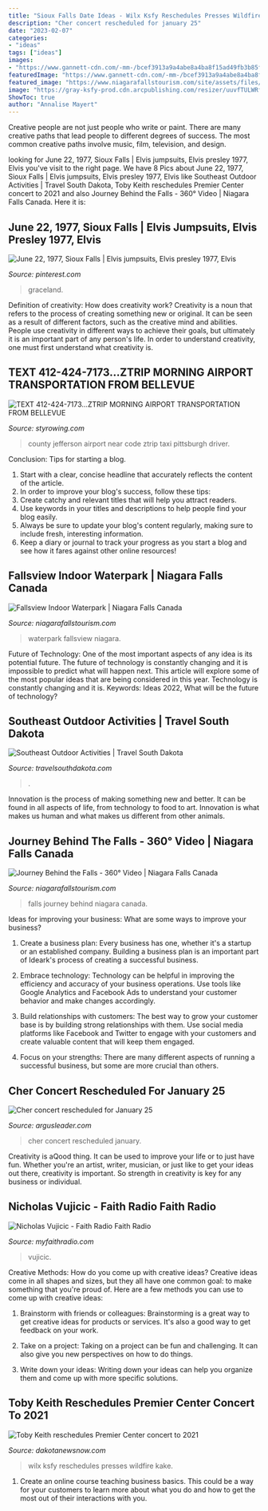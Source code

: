 ```yaml
---
title: "Sioux Falls Date Ideas - Wilx Ksfy Reschedules Presses Wildfire Kake"
description: "Cher concert rescheduled for january 25"
date: "2023-02-07"
categories:
- "ideas"
tags: ["ideas"]
images:
- "https://www.gannett-cdn.com/-mm-/bcef3913a9a4abe8a4ba8f15ad49fb3b85ffc32c/c=0-0-534-712&amp;r=537&amp;c=0-0-534-712/local/-/media/SiouxFalls/2014/10/03/-sfabrd06-10-2014argusleader1c00320140609imgcherthisone11oj7k.jpg"
featuredImage: "https://www.gannett-cdn.com/-mm-/bcef3913a9a4abe8a4ba8f15ad49fb3b85ffc32c/c=0-0-534-712&amp;r=537&amp;c=0-0-534-712/local/-/media/SiouxFalls/2014/10/03/-sfabrd06-10-2014argusleader1c00320140609imgcherthisone11oj7k.jpg"
featured_image: "https://www.niagarafallstourism.com/site/assets/files/2628/wp-5.jpg"
image: "https://gray-ksfy-prod.cdn.arcpublishing.com/resizer/uuvfTULWRfv_2hOY4xY1k2GdOdc=/1200x675/smart/cloudfront-us-east-1.images.arcpublishing.com/gray/GPPOHGMCBBOQVA7NWAGHGJO34Q.jpg"
ShowToc: true
author: "Annalise Mayert"
---
```



Creative people are not just people who write or paint. There are many creative paths that lead people to different degrees of success. The most common creative paths involve music, film, television, and design.

	

		
looking for June 22, 1977, Sioux Falls | Elvis jumpsuits, Elvis presley 1977, Elvis you've visit to the right page. We have 8 Pics about June 22, 1977, Sioux Falls | Elvis jumpsuits, Elvis presley 1977, Elvis like Southeast Outdoor Activities | Travel South Dakota, Toby Keith reschedules Premier Center concert to 2021 and also Journey Behind the Falls - 360° Video | Niagara Falls Canada. Here it is:
		
    
## June 22, 1977, Sioux Falls | Elvis Jumpsuits, Elvis Presley 1977, Elvis

<img loading=lazy src="https://i.pinimg.com/736x/4a/50/9b/4a509b5fa698193ee63f524e4ef79ada.jpg" onerror="this.onerror=null;this.src='https://tse4.mm.bing.net/th?id=OIP.v6EWffbtCDQ_P4S22-QpQQAAAA&amp;pid=15.1';" alt="June 22, 1977, Sioux Falls | Elvis jumpsuits, Elvis presley 1977, Elvis">

_Source: pinterest.com_

>graceland. 

	

Definition of creativity: How does creativity work?
Creativity is a noun that refers to the process of creating something new or original. It can be seen as a result of different factors, such as the creative mind and abilities. People use creativity in different ways to achieve their goals, but ultimately it is an important part of any person's life. In order to understand creativity, one must first understand what creativity is.

    
## TEXT 412-424-7173...ZTRIP MORNING AIRPORT TRANSPORTATION FROM BELLEVUE

<img loading=lazy src="http://www.styrowing.com/IMAGES/LOL.JPG" onerror="this.onerror=null;this.src='https://tse4.mm.bing.net/th?id=OIP.Kl4Gcbm6GAxppIslsAHTjAHaEo&amp;pid=15.1';" alt="TEXT 412-424-7173...ZTRIP MORNING AIRPORT TRANSPORTATION FROM BELLEVUE">

_Source: styrowing.com_

>county jefferson airport near code ztrip taxi pittsburgh driver. 

	

Conclusion: Tips for starting a blog.
1. Start with a clear, concise headline that accurately reflects the content of the article.
2. In order to improve your blog's success, follow these tips: 
3. Create catchy and relevant titles that will help you attract readers. 
4. Use keywords in your titles and descriptions to help people find your blog easily. 
5. Always be sure to update your blog's content regularly, making sure to include fresh, interesting information. 
6. Keep a diary or journal to track your progress as you start a blog and see how it fares against other online resources!

    
## Fallsview Indoor Waterpark | Niagara Falls Canada

<img loading=lazy src="https://www.niagarafallstourism.com/site/assets/files/2628/wp-5.jpg" onerror="this.onerror=null;this.src='https://tse4.mm.bing.net/th?id=OIP.1k4P96ESBTDZMA8ZEBi7XgHaFj&amp;pid=15.1';" alt="Fallsview Indoor Waterpark | Niagara Falls Canada">

_Source: niagarafallstourism.com_

>waterpark fallsview niagara. 

	

Future of Technology: One of the most important aspects of any idea is its potential future. The future of technology is constantly changing and it is impossible to predict what will happen next. This article will explore some of the most popular ideas that are being considered in this year.
Technology is constantly changing and it is. Keywords: Ideas 2022, What will be the future of technology?

    
## Southeast Outdoor Activities | Travel South Dakota

<img loading=lazy src="https://www.travelsouthdakota.com/sites/default/files/2020-03/trevor_hawkins_south_dakota-10_1.jpg" onerror="this.onerror=null;this.src='https://tse4.mm.bing.net/th?id=OIP.jA6gHATWVKecqLnjvW8OgAHaLH&amp;pid=15.1';" alt="Southeast Outdoor Activities | Travel South Dakota">

_Source: travelsouthdakota.com_

>. 

	

Innovation is the process of making something new and better. It can be found in all aspects of life, from technology to food to art. Innovation is what makes us human and what makes us different from other animals.

    
## Journey Behind The Falls - 360° Video | Niagara Falls Canada

<img loading=lazy src="https://www.niagarafallstourism.com/site/assets/files/34545/image-wrap.jpg" onerror="this.onerror=null;this.src='https://tse3.mm.bing.net/th?id=OIP.sKTGeUaPQAN24aFeqM-arwHaCD&amp;pid=15.1';" alt="Journey Behind the Falls - 360° Video | Niagara Falls Canada">

_Source: niagarafallstourism.com_

>falls journey behind niagara canada. 

	

Ideas for improving your business: What are some ways to improve your business?
1. Create a business plan: Every business has one, whether it's a startup or an established company. Building a business plan is an important part of Ideark's process of creating a successful business.
2. Embrace technology: Technology can be helpful in improving the efficiency and accuracy of your business operations. Use tools like Google Analytics and Facebook Ads to understand your customer behavior and make changes accordingly.

3. Build relationships with customers: The best way to grow your customer base is by building strong relationships with them. Use social media platforms like Facebook and Twitter to engage with your customers and create valuable content that will keep them engaged.

4. Focus on your strengths: There are many different aspects of running a successful business, but some are more crucial than others.

    
## Cher Concert Rescheduled For January 25

<img loading=lazy src="https://www.gannett-cdn.com/-mm-/bcef3913a9a4abe8a4ba8f15ad49fb3b85ffc32c/c=0-0-534-712&amp;r=537&amp;c=0-0-534-712/local/-/media/SiouxFalls/2014/10/03/-sfabrd06-10-2014argusleader1c00320140609imgcherthisone11oj7k.jpg" onerror="this.onerror=null;this.src='https://tse3.mm.bing.net/th?id=OIP.70XjYt6fbuz1O32UqB9NXAHaJ4&amp;pid=15.1';" alt="Cher concert rescheduled for January 25">

_Source: argusleader.com_

>cher concert rescheduled january. 

	

Creativity is aQood thing. It can be used to improve your life or to just have fun. Whether you're an artist, writer, musician, or just like to get your ideas out there, creativity is important. So strength in creativity is key for any business or individual.

    
## Nicholas Vujicic - Faith Radio Faith Radio

<img loading=lazy src="http://myfaithradio.com/wp-content/uploads/sites/3/2013/02/nick-closeup-e1362065818977.jpg" onerror="this.onerror=null;this.src='https://tse3.mm.bing.net/th?id=OIP.Ud11tQnlT8Xv2XrT2yiv1wHaE8&amp;pid=15.1';" alt="Nicholas Vujicic - Faith Radio Faith Radio">

_Source: myfaithradio.com_

>vujicic. 

	

Creative Methods: How do you come up with creative ideas?
Creative ideas come in all shapes and sizes, but they all have one common goal: to make something that you're proud of. Here are a few methods you can use to come up with creative ideas:
1. Brainstorm with friends or colleagues: Brainstorming is a great way to get creative ideas for products or services. It's also a good way to get feedback on your work.

2. Take on a project: Taking on a project can be fun and challenging. It can also give you new perspectives on how to do things.

3. Write down your ideas: Writing down your ideas can help you organize them and come up with more specific solutions.

    
## Toby Keith Reschedules Premier Center Concert To 2021

<img loading=lazy src="https://gray-ksfy-prod.cdn.arcpublishing.com/resizer/uuvfTULWRfv_2hOY4xY1k2GdOdc=/1200x675/smart/cloudfront-us-east-1.images.arcpublishing.com/gray/GPPOHGMCBBOQVA7NWAGHGJO34Q.jpg" onerror="this.onerror=null;this.src='https://tse2.mm.bing.net/th?id=OIP.w6e4uQPk-lFsoOhOp-IFNwHaEK&amp;pid=15.1';" alt="Toby Keith reschedules Premier Center concert to 2021">

_Source: dakotanewsnow.com_

>wilx ksfy reschedules presses wildfire kake. 

	

1) Create an online course teaching business basics. This could be a way for your customers to learn more about what you do and how to get the most out of their interactions with you.

